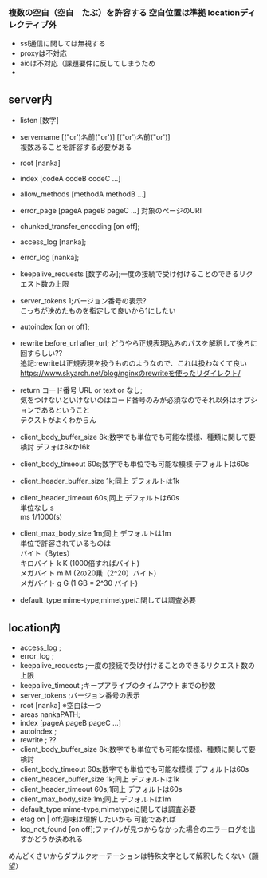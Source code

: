 ### 複数の空白（空白　たぶ）を許容する 空白位置は準拠 locationディレクティブ外  
* ssl通信に関しては無視する  
* proxyは不対応  
* aioは不対応（課題要件に反してしまうため  
*   
  
## server内   
* listen \[数字\]  
* servername \[("or')名前("or')\] \[("or')名前("or')\]  
複数あることを許容する必要がある  
* root \[nanka]  
* index [codeA codeB codeC ...]   
* allow_methods [methodA methodB ...]  
* error_page [pageA pageB pageC ...] 対象のページのURI  
* chunked_transfer_encoding [on off];  
* access_log \[nanka];  
* error_log \[nanka];  
* keepalive_requests \[数字のみ];一度の接続で受け付けることのできるリクエスト数の上限   
* server_tokens 1;バージョン番号の表示?  
こっちが決めたものを指定して良いから1にしたい  
* autoindex [on or off];  
* rewrite before_url after_url; どうやら正規表現込みのパスを解釈して後ろに回すらしい??  
追記:rewriteは正規表現を扱うもののようなので、これは扱わなくて良い  
https://www.skyarch.net/blog/nginxのrewriteを使ったリダイレクト/  
* return コード番号 URL or text or なし;  
気をつけないといけないのはコード番号のみが必須なのでそれ以外はオプションであるということ  
テクストがよくわからん  
* client_body_buffer_size 8k;数字でも単位でも可能な模様、種類に関して要検討 デフォは8kか16k  
* client_body_timeout 60s;数字でも単位でも可能な模様 デフォルトは60s  
* client_header_buffer_size 1k;同上 デフォルトは1k  
* client_header_timeout 60s;同上 デフォルトは60s  
単位なし s  
ms 1/1000(s)  

* client_max_body_size 1m;同上 デフォルトは1m  
単位で許容されているものは  
バイト（Bytes）  
キロバイト k K (1000倍すればバイト)  
メガバイト m M (2の20乗（2^20）バイト)  
メガバイト g G (1 GB = 2^30 バイト)  
   
* default_type mime-type;mimetypeに関しては調査必要  
  
## location内  
* access_log ;  
* error_log ;  
* keepalive_requests ;一度の接続で受け付けることのできるリクエスト数の上限  
* keepalive_timeout ;キープアライブのタイムアウトまでの秒数  
* server_tokens ;バージョン番号の表示  
* root \[nanka] ※空白は一つ  
* areas nankaPATH;  
* index [pageA pageB pageC ...]  
* autoindex ;  
* rewrite ; ??  
* client_body_buffer_size 8k;数字でも単位でも可能な模様、種類に関して要検討  
* client_body_timeout 60s;数字でも単位でも可能な模様 デフォルトは60s  
* client_header_buffer_size 1k;同上 デフォルトは1k  
* client_header_timeout 60s;1同上 デフォルトは60s  
* client_max_body_size 1m;同上 デフォルトは1m  
* default_type mime-type;mimetypeに関しては調査必要  
* etag on | off;意味は理解したいかも 可能であれば  
* log_not_found [on off];ファイルが見つからなかった場合のエラーログを出すかどうか決めれる  
  
めんどくさいからダブルクオーテーションは特殊文字として解釈したくない（願望） 